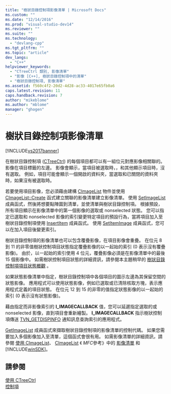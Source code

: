 ```yaml
---
title: "樹狀目錄控制項影像清單 | Microsoft Docs"
ms.custom: ""
ms.date: "12/14/2016"
ms.prod: "visual-studio-dev14"
ms.reviewer: ""
ms.suite: ""
ms.technology: 
  - "devlang-cpp"
ms.tgt_pltfrm: ""
ms.topic: "article"
dev_langs: 
  - "C++"
helpviewer_keywords: 
  - "CTreeCtrl 類別, 影像清單"
  - "影像 [C++], 樹狀目錄控制項中的清單"
  - "樹狀目錄控制項, 影像清單"
ms.assetid: f560c4f2-20d2-4d28-ac33-4017e65fb0a6
caps.latest.revision: 11
caps.handback.revision: 7
author: "mikeblome"
ms.author: "mblome"
manager: "ghogen"
---
```

# 樹狀目錄控制項影像清單
[!INCLUDE[vs2017banner](../assembler/inline/includes/vs2017banner.md)]

在樹狀目錄控制項 \([CTreeCtrl](../mfc/reference/ctreectrl-class.md)\) 的每個項目都可以有一組位元對應影像相關聯的。  影像在項目標籤的左邊。  影像會顯示，當項目被選取時，，和其他顯示項目時，沒有選取。  例如，項目可能會顯示一個開啟的資料夾，當選取和已關閉的資料夾時，如果沒有被選取時。  
  
 若要使用項目影像，您必須藉由建構 [CImageList](../mfc/reference/cimagelist-class.md) 物件並使用 [CImageList::Create](../Topic/CImageList::Create.md) 函式建立關聯的影像清單建立影像清單。  使用 [SetImageList](../Topic/CTreeCtrl::SetImageList.md) 成員函式，然後將想要點陣圖到清單，並使清單與樹狀目錄控制項。  根據預設，所有項目顯示在影像清單中的第一個影像的選取或 nonselected 狀態。  您可以指定已選取和 nonselected 影像的索引變更特定項目的預設行為，當將項目加入至樹狀目錄控制項使用 [InsertItem](../Topic/CTreeCtrl::InsertItem.md) 成員函式。  使用 [SetItemImage](../Topic/CTreeCtrl::SetItemImage.md) 成員函式，您可以在加入項目後變更索引。  
  
 樹狀目錄控制項的影像清單也可以包含覆疊影像，在項目影像會重疊。  在位元 8 到 11 的非零值樹狀控制項目狀態指定覆疊影像的以一起始的索引 \(0 表示沒有覆疊影像\)。  由於，以一起始的索引使用 4 位元，覆疊影像必須是在影像清單中的最後 15 個影像中。  如需樹狀控制項目狀態的詳細資訊，請參閱本主題稍早的 [樹狀目錄控制項項目狀態概觀](../mfc/tree-control-item-states-overview.md) 。  
  
 如果狀態影像清單中指定，樹狀目錄控制項中各個項目的圖示左邊為其保留空間的狀態影像。  應用程式可以使用狀態影像，例如已選取或已清除核取方塊，表示應用程式定義的項目狀態。  在位元 12 到 15 的非零的值指定狀態影像的以一起始的索引 \(0 表示沒有狀態影像\)。  
  
 藉由指定而非影像索引的 **I\_IMAGECALLBACK** 值，您可以延遲指定選取的或 nonselected 影像，直到項目會重新繪製。  **I\_IMAGECALLBACK** 指示樹狀控制項傳送 [TVN\_GETDISPINFO](http://msdn.microsoft.com/library/windows/desktop/bb773518) 通知訊息查詢索引的應用程式。  
  
 [GetImageList](../Topic/CTreeCtrl::GetImageList.md) 成員函式來擷取樹狀目錄控制項的影像清單的控制代碼。  如果您需要加入多個影像加入至清單，這個函式會很有用。  如需影像清單的詳細資訊，請參閱 [使用 CImageList](../mfc/using-cimagelist.md)、 [CImageList](../mfc/reference/cimagelist-class.md) 《 *MFC*參考》中的 [影像清單](http://msdn.microsoft.com/library/windows/desktop/bb761389) 和 [!INCLUDE[winSDK](../atl/includes/winsdk_md.md)]。  
  
## 請參閱  
 [使用 CTreeCtrl](../mfc/using-ctreectrl.md)   
 [控制項](../mfc/controls-mfc.md)